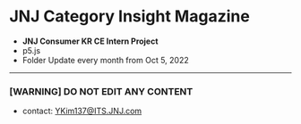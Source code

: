 # JNJ Category Insight Magazine
- **JNJ Consumer KR CE Intern Project**
- p5.js
- Folder Update every month from Oct 5, 2022
---
### [WARNING] DO NOT EDIT ANY CONTENT
- contact: YKim137@ITS.JNJ.com
